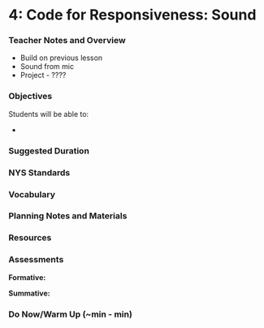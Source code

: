 # 4: Code for Responsiveness: Sound

### Teacher Notes and Overview

* Build on previous lesson
* Sound from mic
* Project - ????

### Objectives

Students will be able to:

*

### Suggested Duration



### NYS Standards



### Vocabulary



### Planning Notes and Materials



### Resources



### Assessments

**Formative:**

**Summative:**

### Do Now/Warm Up (\~min - min)

